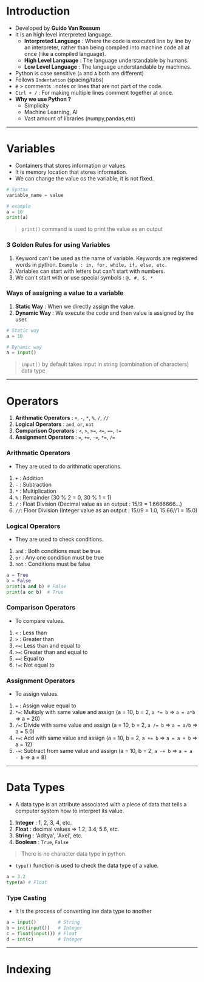 # **Introduction**
- Developed by **Guido Van Rossum**
- It is an high level interpreted language.
  - **Interpreted Language** : Where the code is executed line by line by an interpreter, rather than being compiled into machine code all at once (like a compiled language).
  - **High Level Language**  : The language understandable by humans.
  - **Low Level Language**   : The language understandable by machines.
- Python is case sensitive (`a` and `A` both are different)
- Follows `Indentation` (spacing/tabs)
- `#` > comments : notes or lines that are not part of the code.
- `Ctrl + /` : For making multiple lines comment together at once.
- **Why we use Python ?**
  - Simplicity
  - Machine Learning, AI
  - Vast amount of libraries (numpy,pandas,etc)

---
# **Variables**
- Containers that stores information or values.
- It is memory location that stores information.
- We can change the value os the variable, it is not fixed.
```py
# Syntax
variable_name = value

# example
a = 10
print(a)
```
> `print()` command is used to print the value as an output

### **3 Golden Rules for using Variables**
1. Keyword can't be used as the name of variable. Keywords are registered words in python. `Example : in, for, while, if, else, etc.` 
2. Variables can start with letters but can't start with numbers.
3. We can't start with or use special symbols : `@, #, $, *`

### **Ways of assigning a value to a variable**
1. **Static Way**  : When we directly assign the value.
2. **Dynamic Way** : We execute the code and then value is assigned by the user.
```py
# Static way
a = 10

# Dynamic way
a = input()
```
> `input()` by default takes input in string (combination of characters) data type

---
# **Operators**
1. **Arithmatic Operators** : `+`, `-`, `*`, `%`, `/`, `//`
2. **Logical Operators**    : `and`, `or`, `not`
3. **Comparison Operators** : `<`, `>`, `>=`, `<=`, `==`, `!=`
4. **Assignment Operators** : `=`, `+=`, `-=`, `*=`, `/=`

### **Arithmatic Operators**
- They are used to do arithmatic operations.
1. `+` : Addition
2. `-` : Subtraction
3. `*` : Multiplication
5. `%` : Remainder (30 % 2 = 0, 30 % 1 = 1)
7. `/` : Float Division (Decimal value as an output : 15/9 = 1.6666666...)
8. `//`: Floor Division (Integer value as an output : 15//9 = 1.0, 15.66//1 = 15.0)

### **Logical Operators**
- They are used to check conditions.
1. `and` : Both conditions must be true.
2. `or`  : Any one condition must be true
3. `not` : Conditions must be false
```py
a = True
b = False
print(a and b) # False
print(a or b)  # True
```

### **Comparison Operators**
- To compare values.
1. `<` : Less than
2. `>` : Greater than
3. `<=`: Less than and equal to
5. `>=`: Greater than and equal to
6. `==`: Equal to
7. `!=`: Not equal to

### **Assignment Operators**
- To assign values.
1. `=` : Assign value equal to
2. `*=`: Multiply with same value and assign (a = 10, b = 2, `a *= b` => `a = a*b` => a = 20)
3. `/=`: Divide with same value and assign (a = 10, b = 2, `a /= b` => `a = a/b` => a = 5.0)
4. `+=`: Add with same value and assign (a = 10, b = 2, `a += b` => `a = a + b` => a = 12)
5. `-=`: Subtract from same value and assign (a = 10, b = 2, `a -= b` => `a = a - b` => a = 8)

---
# **Data Types**
- A data type is an attribute associated with a piece of data that tells a computer system how to interpret its value.
1. **Integer** : 1, 2, 3, 4, etc.
2. **Float**   : decimal values => 1.2, 3.4, 5.6, etc.
3. **String**  : 'Aditya', 'Axel', etc.
4. **Boolean** : `True`, `False`
> There is no character data type in python.
- `type()` function is used to check the data type of a value.
```py
a = 3.2
type(a) # Float
```
### **Type Casting**
- It is the process of converting ine data type to another
```py
a = input()        # String
b = int(input())   # Integer
c = float(input()) # Float
d = int(c)         # Integer
```

---
# **Indexing**
